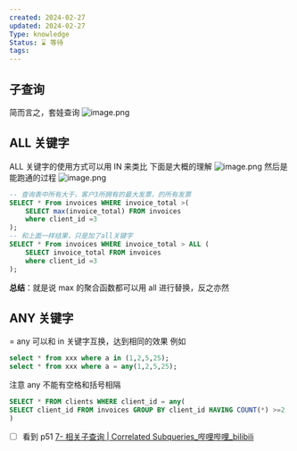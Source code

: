 ```yaml
---
created: 2024-02-27
updated: 2024-02-27
Type: knowledge
Status: ⌛️ 等待
tags:
---
```

##  子查询
简而言之，套娃查询
![image.png](https://obsidian-pic-1317906728.cos.ap-nanjing.myqcloud.com/obsidian/20240227231703.png)


## ALL 关键字
ALL 关键字的使用方式可以用 IN 来类比
下面是大概的理解
![image.png](https://obsidian-pic-1317906728.cos.ap-nanjing.myqcloud.com/obsidian/20240227232810.png)
然后是能跑通的过程
![image.png](https://obsidian-pic-1317906728.cos.ap-nanjing.myqcloud.com/obsidian/20240227232914.png)

```sql
-- 查询表中所有大于，客户3所拥有的最大发票，的所有发票
SELECT * From invoices WHERE invoice_total >(
	SELECT max(invoice_total) FROM invoices 
	where client_id =3
);
-- 和上面一样结果，只是加了all关键字
SELECT * From invoices WHERE invoice_total > ALL (
	SELECT invoice_total FROM invoices 
	where client_id =3
);
```

**总结**：就是说 max 的聚合函数都可以用 all 进行替换，反之亦然

## ANY 关键字

= any 可以和 in 关键字互换，达到相同的效果
例如
```sql
select * from xxx where a in (1,2,5,25);
select * from xxx where a = any(1,2,5,25);
```

注意 any 不能有空格和括号相隔

```sql
SELECT * FROM clients WHERE client_id = any(
SELECT client_id FROM invoices GROUP BY client_id HAVING COUNT(*) >=2
)
```


- [ ] 看到 p51 [7- 相关子查询 | Correlated Subqueries\_哔哩哔哩\_bilibili](https://www.bilibili.com/video/BV1UE41147KC/?p=51&spm_id_from=pageDriver&vd_source=eb319c6e317591be75da0554d1d79e3a)